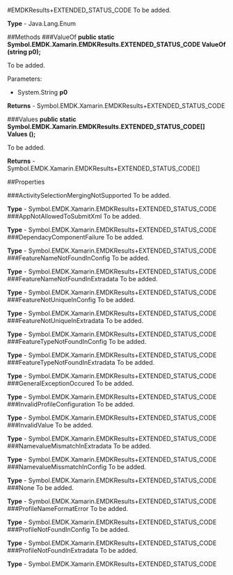 #EMDKResults+EXTENDED_STATUS_CODE
To be added.

**Type** - Java.Lang.Enum

##Methods
###ValueOf
**public static Symbol.EMDK.Xamarin.EMDKResults.EXTENDED_STATUS_CODE ValueOf (string p0);**

To be added.

Parameters: 

* System.String **p0**

**Returns** - Symbol.EMDK.Xamarin.EMDKResults+EXTENDED_STATUS_CODE

###Values
**public static Symbol.EMDK.Xamarin.EMDKResults.EXTENDED_STATUS_CODE[] Values ();**

To be added.


**Returns** - Symbol.EMDK.Xamarin.EMDKResults+EXTENDED_STATUS_CODE[]

##Properties

###ActivitySelectionMergingNotSupported
To be added.

**Type** - Symbol.EMDK.Xamarin.EMDKResults+EXTENDED_STATUS_CODE
###AppNotAllowedToSubmitXml
To be added.

**Type** - Symbol.EMDK.Xamarin.EMDKResults+EXTENDED_STATUS_CODE
###DependacyComponentFailure
To be added.

**Type** - Symbol.EMDK.Xamarin.EMDKResults+EXTENDED_STATUS_CODE
###FeatureNameNotFoundInConfig
To be added.

**Type** - Symbol.EMDK.Xamarin.EMDKResults+EXTENDED_STATUS_CODE
###FeatureNameNotFoundInExtradata
To be added.

**Type** - Symbol.EMDK.Xamarin.EMDKResults+EXTENDED_STATUS_CODE
###FeatureNotUniqueInConfig
To be added.

**Type** - Symbol.EMDK.Xamarin.EMDKResults+EXTENDED_STATUS_CODE
###FeatureNotUniqueInExtradata
To be added.

**Type** - Symbol.EMDK.Xamarin.EMDKResults+EXTENDED_STATUS_CODE
###FeatureTypeNotFoundInConfig
To be added.

**Type** - Symbol.EMDK.Xamarin.EMDKResults+EXTENDED_STATUS_CODE
###FeatureTypeNotFoundInExtradata
To be added.

**Type** - Symbol.EMDK.Xamarin.EMDKResults+EXTENDED_STATUS_CODE
###GeneralExceptionOccured
To be added.

**Type** - Symbol.EMDK.Xamarin.EMDKResults+EXTENDED_STATUS_CODE
###InvalidProfileConfiguration
To be added.

**Type** - Symbol.EMDK.Xamarin.EMDKResults+EXTENDED_STATUS_CODE
###InvalidValue
To be added.

**Type** - Symbol.EMDK.Xamarin.EMDKResults+EXTENDED_STATUS_CODE
###NamevalueMismatchInExtradata
To be added.

**Type** - Symbol.EMDK.Xamarin.EMDKResults+EXTENDED_STATUS_CODE
###NamevalueMissmatchInConfig
To be added.

**Type** - Symbol.EMDK.Xamarin.EMDKResults+EXTENDED_STATUS_CODE
###None
To be added.

**Type** - Symbol.EMDK.Xamarin.EMDKResults+EXTENDED_STATUS_CODE
###ProfileNameFormatError
To be added.

**Type** - Symbol.EMDK.Xamarin.EMDKResults+EXTENDED_STATUS_CODE
###ProfileNotFoundInConfig
To be added.

**Type** - Symbol.EMDK.Xamarin.EMDKResults+EXTENDED_STATUS_CODE
###ProfileNotFoundInExtradata
To be added.

**Type** - Symbol.EMDK.Xamarin.EMDKResults+EXTENDED_STATUS_CODE


